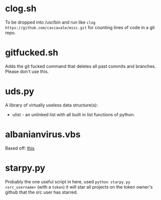 # clog.sh
To be dropped into /usr/bin and run like `clog https://github.com/caccavale/misc.git` for counting lines of code in a git repo.

# gitfucked.sh
Adds the git fucked command that deletes all past commits and branches. Please don't use this.

# uds.py
A library of virtually useless data structure(s): 
 - ulist - an unlinked list with all built in list functions of python.

# albanianvirus.vbs
Based off: [this](https://i.reddituploads.com/19d4c4bacc2e4300807061a72d688e92?fit=max&h=1536&w=1536&s=4399d5d74fcbf3f8bb45b3e53b1b0057)

# starpy.py
Probably the one useful script in here, used `python starpy.py <src_username>` (with a `token`) it will star all projects on the token owner's github that the src user has starred.
